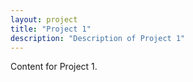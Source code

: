 ```yaml
---
layout: project
title: "Project 1"
description: "Description of Project 1"
---
```


Content for Project 1.